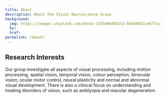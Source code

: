 ```yaml
---
title: About
description: About the Visual Neuroscience Group
background:
  img: https://images.unsplash.com/photo-1475906089153-644d9452ce87?ixid=MnwxMjA3fDB8MHxwaG90by1wYWdlfHx8fGVufDB8fHx8&auto=format&fit=crop&w=1200&q=80
  by: 
  href: 
permalink: /about/
---
```



## Research Interests

Our group investigate all aspects of visual processing, including motion processing, spatial vision, temporal vision, colour perception, binocular vision, ocular motor control, neural plasticity and normal and abnormal visual development. There is also a clinical focus on understanding and treating disorders of vision, such as amblyopia and macular degeneration.
